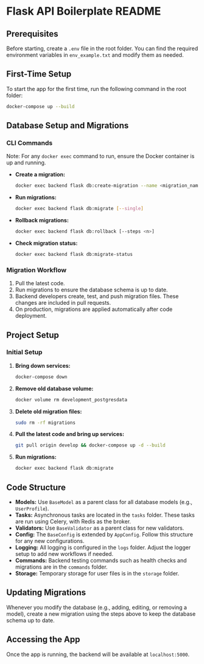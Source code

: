 # Flask API Boilerplate README

## Prerequisites
Before starting, create a `.env` file in the root folder. You can find the required environment variables in `env_example.txt` and modify them as needed.

## First-Time Setup
To start the app for the first time, run the following command in the root folder:
```bash
docker-compose up --build
```

## Database Setup and Migrations

### CLI Commands
Note: For any `docker exec` command to run, ensure the Docker container is up and running.

- **Create a migration:**  
  ```bash
  docker exec backend flask db:create-migration --name <migration_name>
  ```

- **Run migrations:**  
  ```bash
  docker exec backend flask db:migrate [--single]
  ```

- **Rollback migrations:**  
  ```bash
  docker exec backend flask db:rollback [--steps <n>]
  ```

- **Check migration status:**  
  ```bash
  docker exec backend flask db:migrate-status
  ```

### Migration Workflow
1. Pull the latest code.
2. Run migrations to ensure the database schema is up to date.
3. Backend developers create, test, and push migration files. These changes are included in pull requests.
4. On production, migrations are applied automatically after code deployment.

## Project Setup

### Initial Setup
1. **Bring down services:**
   ```bash
   docker-compose down
   ```

2. **Remove old database volume:**
   ```bash
   docker volume rm development_postgresdata
   ```

3. **Delete old migration files:**
   ```bash
   sudo rm -rf migrations
   ```

4. **Pull the latest code and bring up services:**
   ```bash
   git pull origin develop && docker-compose up -d --build
   ```

5. **Run migrations:**
   ```bash
   docker exec backend flask db:migrate
   ```

## Code Structure

- **Models:** Use `BaseModel` as a parent class for all database models (e.g., `UserProfile`).
- **Tasks:** Asynchronous tasks are located in the `tasks` folder. These tasks are run using Celery, with Redis as the broker.
- **Validators:** Use `BaseValidator` as a parent class for new validators.
- **Config:** The `BaseConfig` is extended by `AppConfig`. Follow this structure for any new configurations.
- **Logging:** All logging is configured in the `logs` folder. Adjust the logger setup to add new workflows if needed.
- **Commands:** Backend testing commands such as health checks and migrations are in the `commands` folder.
- **Storage:** Temporary storage for user files is in the `storage` folder.

## Updating Migrations
Whenever you modify the database (e.g., adding, editing, or removing a model), create a new migration using the steps above to keep the database schema up to date.

## Accessing the App
Once the app is running, the backend will be available at `localhost:5000`.
